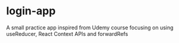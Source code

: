 # login-app
A small practice app inspired from Udemy course focusing on using useReducer, React Context APIs and forwardRefs
